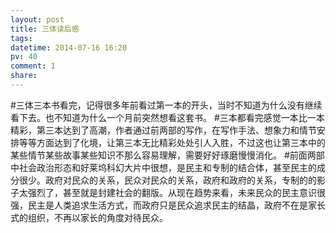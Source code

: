 ```yaml
---
layout: post
title: 三体读后感
tags: 
datetime: 2014-07-16 16:20
pv: 40
comment: 1
share: 
---
```





#三体三本书看完，记得很多年前看过第一本的开头，当时不知道为什么没有继续看下去。也不知道为什么一个月前突然想看这套书。
#三本都看完感觉一本比一本精彩，第三本达到了高潮，作者通过前两部的写作，在写作手法、想象力和情节安排等等方面达到了化境，让第三本无比精彩处处引人入胜，不过这也让第三本中的某些情节某些故事某些知识不那么容易理解，需要好好琢磨慢慢消化。
#前面两部中社会政治形态和好莱坞科幻大片中很想，是民主和专制的结合体，甚至民主的成分很少。政府对民众的关系，民众对民众的关系，政府和政府的关系，专制的的影子太强烈了，甚至就是封建社会的翻版。从现在趋势来看，未来民众的民主意识很强，民主是人类追求生活方式，而政府只是民众追求民主的结晶，政府不在是家长式的组织，不再以家长的角度对待民众。